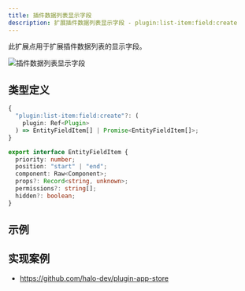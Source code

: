 ```yaml
---
title: 插件数据列表显示字段
description: 扩展插件数据列表显示字段 - plugin:list-item:field:create
---
```


此扩展点用于扩展插件数据列表的显示字段。

![插件数据列表显示字段](/img/developer-guide/plugin/api-reference/ui/extension-points/plugin-list-item-field-create.png)

## 类型定义

```ts
{
  "plugin:list-item:field:create"?: (
    plugin: Ref<Plugin>
  ) => EntityFieldItem[] | Promise<EntityFieldItem[]>;
}
```

```ts title="EntityFieldItem"
export interface EntityFieldItem {
  priority: number;
  position: "start" | "end";
  component: Raw<Component>;
  props?: Record<string, unknown>;
  permissions?: string[];
  hidden?: boolean;
}
```

## 示例

## 实现案例

- <https://github.com/halo-dev/plugin-app-store>
